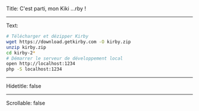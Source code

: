 Title: C'est parti, mon Kiki …rby !

----

Text: 

```bash
# Télécharger et dézipper Kirby
wget https://download.getkirby.com -O kirby.zip
unzip kirby.zip
cd kirby-2*
# Démarrer le serveur de développement local
open http://localhost:1234
php -S localhost:1234
```

----

Hidetitle: false

----

Scrollable: false